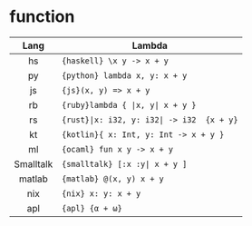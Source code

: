 # function


|   Lang    | Lambda                                     |
| :-------: | ------------------------------------------ |
|    hs     | `{haskell} \x y -> x + y`                  |
|    py     | `{python} lambda x, y: x + y`              |
|    js     | `{js}(x, y) => x + y`                      |
|    rb     | `{ruby}lambda { \|x, y\| x + y }`          |
|    rs     | `{rust}\|x: i32, y: i32\| -> i32  {x + y}` |
|    kt     | `{kotlin}{ x: Int, y: Int -> x + y }`      |
|    ml     | `{ocaml} fun x y -> x + y`                 |
| Smalltalk | `{smalltalk} [:x :y\| x + y ]`             |
|  matlab   | `{matlab} @(x, y) x + y`                   |
|    nix    | `{nix} x: y: x + y`                        |
|    apl    | `{apl} {α + ω}`                            |

